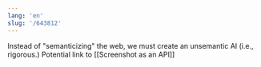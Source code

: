 ```yaml
---
lang: 'en'
slug: '/643812'
---
```


Instead of "semanticizing" the web, we must create an unsemantic AI (i.e., rigorous.)
Potential link to [[Screenshot as an API]]
